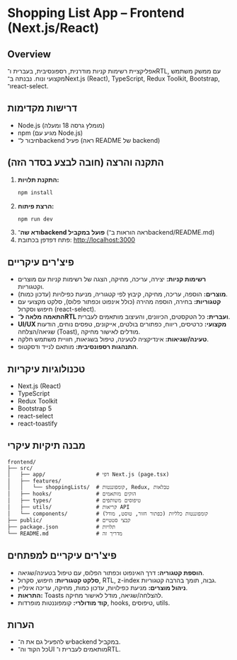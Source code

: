 # Shopping List App – Frontend (Next.js/React)

## Overview
אפליקציית רשימות קניות מודרנית, רספונסיבית, בעברית ו־RTL, עם ממשק משתמש מקצועי ונוח. נבנתה ב־Next.js (React), TypeScript, Redux Toolkit, Bootstrap, ו־react-select.

## דרישות מקדימות
- Node.js (מומלץ גרסה 18 ומעלה)
- npm (מגיע עם Node.js)
- חיבור ל־backend פעיל (ראה README של backend)

## התקנה והרצה (חובה לבצע בסדר הזה)
1. **התקנת תלויות:**
   ```bash
   npm install
   ```
2. **הרצת פיתוח:**
   ```bash
   npm run dev
   ```
3. **ודא שה־backend פועל במקביל** (ראה הוראות ב־backend/README.md)
4. פתח דפדפן בכתובת:
   [http://localhost:3000](http://localhost:3000)

## פיצ'רים עיקריים
- **רשימות קניות:** יצירה, עריכה, מחיקה, הצגה של רשימות קניות עם מוצרים וקטגוריות.
- **מוצרים:** הוספה, עריכה, מחיקה, קיבוץ לפי קטגוריה, מניעת כפילויות (עדכון כמות).
- **קטגוריות:** בחירה, הוספה מהירה (כולל אינפוט וכפתור פלוס), סלקט מקצועי עם חיפוש וסקרול (react-select).
- **התאמה מלאה ל־RTL ועברית:** כל הטקסטים, הכיוונים, והעיצוב מותאמים לעברית.
- **UI/UX מקצועי:** כרטיסים, ריווח, כפתורים בולטים, אייקונים, טפסים נוחים, הודעות שגיאה/הצלחה (Toast), מודלים לאישור מחיקה.
- **טעינה/שגיאות:** אינדיקציה לטעינה, טיפול בשגיאות, חוויית משתמש חלקה.
- **התנהגות רספונסיבית:** מותאם לנייד ודסקטופ.

## טכנולוגיות עיקריות
- Next.js (React)
- TypeScript
- Redux Toolkit
- Bootstrap 5
- react-select
- react-toastify

## מבנה תיקיות עיקרי
```
frontend/
├── src/
│   ├── app/                # דפי Next.js (page.tsx)
│   ├── features/
│   │   └── shoppingLists/  # קומפוננטות, Redux, טבלאות
│   ├── hooks/              # הוקים מותאמים
│   ├── types/              # טיפוסים משותפים
│   ├── utils/              # קריאות API
│   └── components/         # קומפוננטות כלליות (כפתור חזור, טוסט, מודל)
├── public/                 # קבצי סטטיים
├── package.json            # תלויות
└── README.md               # מדריך זה
```

## פיצ'רים עיקריים למפתחים
- **הוספת קטגוריה:** דרך האינפוט וכפתור הפלוס, עם טיפול בטעינה/שגיאה.
- **סלקט קטגוריות:** חיפוש, סקרול, RTL, z-index גבוה, תומך בהרבה קטגוריות.
- **ניהול מוצרים:** מניעת כפילויות, עדכון כמות, מחיקה, עריכה אינליין.
- **התראות:** Toasts להצלחה/שגיאה, מודל לאישור מחיקה.
- **קוד מודולרי:** קומפוננטות מופרדות, hooks, טיפוסים, utils.

## הערות
- יש להפעיל גם את ה־backend במקביל.
- כל הקוד וה־UI מותאמים לעברית ו־RTL.
